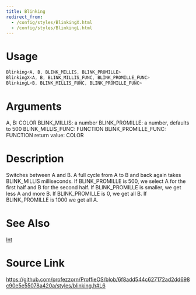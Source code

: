 ```yaml
---
title: Blinking
redirect_from:
  - /config/styles/BlinkingX.html
  - /config/styles/BlinkingL.html
---
```


# Usage
```cpp
Blinking<A, B, BLINK_MILLIS, BLINK_PROMILLE>
BlinkingX<A, B, BLINK_MILLIS_FUNC, BLINK_PROMILLE_FUNC>
BlinkingL<B, BLINK_MILLIS_FUNC, BLINK_PROMILLE_FUNC>
```

# Arguments
A, B: COLOR
BLINK_MILLIS: a number
BLINK_PROMILLE: a number, defaults to 500
BLINK_MILLIS_FUNC: FUNCTION
BLINK_PROMILLE_FUNC: FUNCTION
return value: COLOR

# Description
Switches between A and B.
A full cycle from A to B and back again takes BLINK_MILLIS milliseconds.
If BLINK_PROMILLE is 500, we select A for the first half and B for the
second half. If BLINK_PROMILLE is smaller, we get less A and more B.
If BLINK_PROMILLE is 0, we get all B.
If BLINK_PROMILLE is 1000 we get all A.


# See Also
[Int](/config/functions/Int.html)

# Source Link
https://github.com/profezzorn/ProffieOS/blob/6f8add544c627172ad2dd698c90e5e55078a420a/styles/blinking.h#L6

